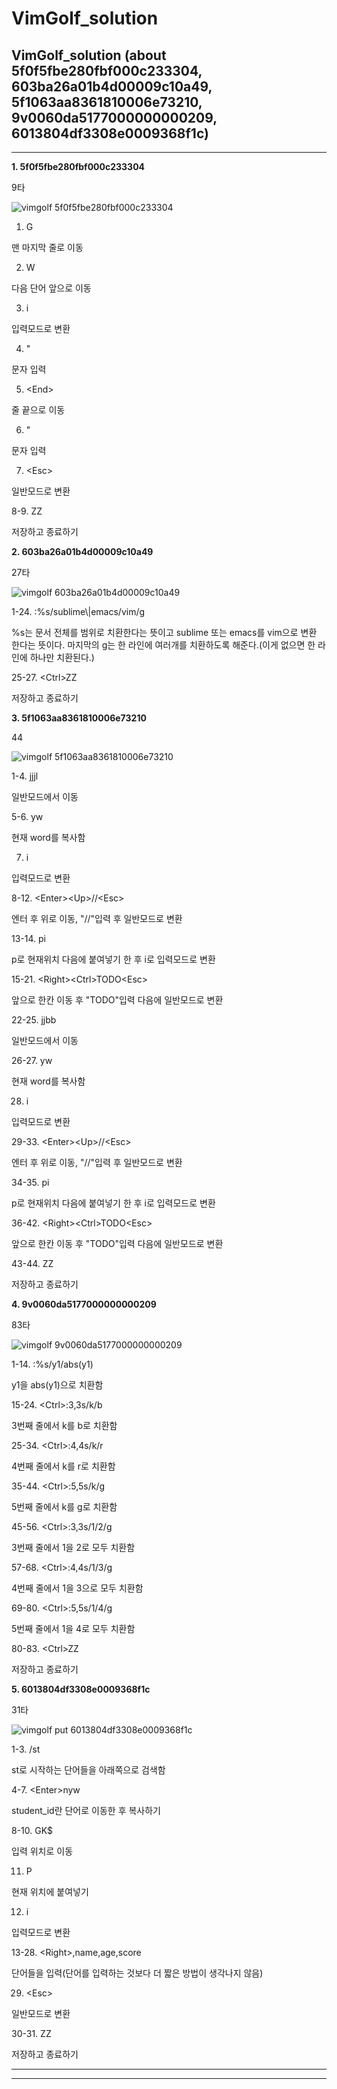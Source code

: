 # VimGolf_solution
VimGolf_solution (about 5f0f5fbe280fbf000c233304, 603ba26a01b4d00009c10a49, 5f1063aa8361810006e73210, 9v0060da5177000000000209, 6013804df3308e0009368f1c)
-----
-----

**1. 5f0f5fbe280fbf000c233304**

9타

![vimgolf 5f0f5fbe280fbf000c233304](https://user-images.githubusercontent.com/93603660/144267356-a35a6ed4-74c5-4718-8593-424380c8c315.gif)

1. G

맨 마지막 줄로 이동

2. W

다음 단어 앞으로 이동

3. i

입력모드로 변환

4. "

문자 입력

5. &#60;End&#62;

줄 끝으로 이동

6. "

문자 입력

7. &#60;Esc&#62;

일반모드로 변환

8-9. ZZ

저장하고 종료하기

**2. 603ba26a01b4d00009c10a49**

27타

![vimgolf 603ba26a01b4d00009c10a49](https://user-images.githubusercontent.com/93603660/144282364-53410728-b246-4bab-ae1b-bf030e91d842.gif)

1-24. :%s/sublime&#92;|emacs/vim/g

%s는 문서 전체를 범위로 치환한다는 뜻이고 sublime 또는 emacs를 vim으로 변환 한다는 뜻이다. 마지막의 g는 한 라인에 여러개를 치환하도록 해준다.(이게 없으면 한 라인에 하나만 치환된다.)

25-27. &#60;Ctrl&#62;ZZ

저장하고 종료하기

**3. 5f1063aa8361810006e73210**

44

![vimgolf 5f1063aa8361810006e73210](https://user-images.githubusercontent.com/93603660/144310238-177da16d-0e80-40c0-b451-3d4d22a160d8.gif)

1-4. jjjl

일반모드에서 이동

5-6. yw

현재 word를 복사함

7. i

입력모드로 변환

8-12. &#60;Enter&#62;&#60;Up&#62;//&#60;Esc&#62;

엔터 후 위로 이동, "//"입력 후 일반모드로 변환

13-14. pi

p로 현재위치 다음에 붙여넣기 한 후 i로 입력모드로 변환

15-21. &#60;Right&#62;&#60;Ctrl&#62;TODO&#60;Esc&#62;

앞으로 한칸 이동 후 "TODO"입력 다음에 일반모드로 변환

22-25. jjbb

일반모드에서 이동

26-27. yw

현재 word를 복사함

28. i

입력모드로 변환

29-33. &#60;Enter&#62;&#60;Up&#62;//&#60;Esc&#62;

엔터 후 위로 이동, "//"입력 후 일반모드로 변환

34-35. pi

p로 현재위치 다음에 붙여넣기 한 후 i로 입력모드로 변환

36-42. &#60;Right&#62;&#60;Ctrl&#62;TODO&#60;Esc&#62;

앞으로 한칸 이동 후 "TODO"입력 다음에 일반모드로 변환

43-44. ZZ

저장하고 종료하기

**4. 9v0060da5177000000000209**

83타

![vimgolf 9v0060da5177000000000209](https://user-images.githubusercontent.com/93603660/144471090-86e57f64-0d48-4533-8af5-db055999f815.gif)

1-14. :%s/y1/abs(y1)

y1을 abs(y1)으로 치환함

15-24. &#60;Ctrl&#62;:3,3s/k/b

3번째 줄에서 k를 b로 치환함

25-34. &#60;Ctrl&#62;:4,4s/k/r

4번째 줄에서 k를 r로 치환함

35-44. &#60;Ctrl&#62;:5,5s/k/g

5번째 줄에서 k를 g로 치환함

45-56. &#60;Ctrl&#62;:3,3s/1/2/g

3번째 줄에서 1을 2로 모두 치환함

57-68. &#60;Ctrl&#62;:4,4s/1/3/g

4번째 줄에서 1을 3으로 모두 치환함

69-80. &#60;Ctrl&#62;:5,5s/1/4/g

5번째 줄에서 1을 4로 모두 치환함

80-83. &#60;Ctrl&#62;ZZ

저장하고 종료하기

**5. 6013804df3308e0009368f1c**

31타

![vimgolf put 6013804df3308e0009368f1c](https://user-images.githubusercontent.com/93603660/144485263-1280e0dc-271c-478a-82f3-faa886ee31a5.gif)

1-3. /st

st로 시작하는 단어들을 아래쪽으로 검색함

4-7. &#60;Enter&#62;nyw

student_id란 단어로 이동한 후 복사하기

8-10. GK$

입력 위치로 이동

11. P

현재 위치에 붙여넣기

12. i

입력모드로 변환

13-28. &#60;Right&#62;,name,age,score

단어들을 입력(단어를 입력하는 것보다 더 짧은 방법이 생각나지 않음)

29. &#60;Esc&#62;

일반모드로 변환

30-31. ZZ

저장하고 종료하기

------
------
